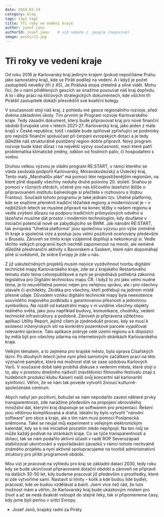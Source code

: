 ```yaml
---
date: 2018-03-14
category: blog
tags: tag1 tag2
title: Tři roky ve vedení kraje
author: josef.janu
authorId: josef.janu    # uid nekoho z _people (nepoviné)
image: posts/JJ.jpg
---
```


# Tři roky ve vedení kraje

Od roku 2016 je Karlovarský kraj jediným krajem (pokud nepočítáme Prahu jako samostatný kraj), 
kde se Piráti podílejí na vedení. A i když je počet zastupitelů nevelký (tři z 45), Je Pirátská
stopa zřetelně a silně vidět. Mohu říci, že v námi přidělených gescích se snažíme posouvat náš 
kraj dopředu. A to i díky práci na klíčových strategických dokumentech, kde všichni tři Pirátští 
zastupitelé dokáží přesvědčit své koaliční kolegy.

V současnosti stojí náš kraj, z pohledu mé gesce regionálního rozvoje, před dvěma základními úkoly.
Tím prvním je Program rozvoje Karlovarského kraje. Tedy zásadní dokument, který bude připravovat kraj 
pro nové finanční období Evropské unie v letech 2021-27. Karlovarský kraj, jako jeden z mála krajů v
České republice, totiž i nadále bude splňovat zpřísňující se podmínky pro nejnižší finanční spoluúčast
při čerpání evropských dotací a je tedy důležité náš strukturálně postižený region dobře připravit. Nový program 
rozvoje bude klást důraz i na největší výzvy současnosti, mezi které patří problematika klimatické změny, odklon 
od fosilních paliv, či hospodaření s vodou.

Druhou velkou výzvou je vládní program RE:START, v rámci kterého se vláda zavázala podpořit Karlovarský, 
Moravskoslezský a Ústecký kraj. Tento malý „Marshallův plán“ má pomoci těm nejpostiženějším regionům, na které 
plně dopadly všechny neduhy druhé poloviny 20. století. Snahou je pomoci v různých sférách, včetně pro nás klíčového 
lázeňství (blíže o připravovaném institutu balneologie si přečtete v rozhovoru s Vojtou Frantou). Součástí tohoto 
programu je také jednání tzv. Uhelné platformy, kde se snažíme přeměnit tradiční těžařské regiony a modernizovat je – v 
nejbližších letech se musíme připravit na konec těžby v našem regionu a vedle zvýšení důrazu na podporu tradičních průmyslových
odvětví a lázeňství musíme dát prostor i moderním technologiím, kdy doufáme v iniciační potenciál nově se zabydlujícího se BWM. 
Jak národní RE:START, tak evropská “Uhelná platforma” jsou společnou výzvou pro výše zmíněné tři kraje a společná vize a postup 
jsou velmi pozitivně oceňovány především v Bruselu. Zároveň se tímto kraje vzájemně doplňují a nekonkurují si. Vedle těchto
velkých programů bych nechtěl zapomenout na menší, ale neméně důležité přeshraniční aktivity s Bavorskem a Saskem, které nám 
dopomáhají plně si uvědomit, že srdce Evropy je zde u nás.

Z již uskutečněných projektů musím nejvíce vyzdvihnout tvorbu digitální technické mapy Karlovarského kraje, 
zde se z krajského Restartového tématu stalo téma celorepublikové a nyní se projednává potřebná zákonná legislativa 
pro Digitální technickou mapu ČR. I když to zní jako velmi nudné téma, je to neuvěřitelná pomoc nejen pro veřejnou správu, 
ale i pro všechny stavaře či architekty. Zkrátka pro všechny, kteří potřebují na jednom místě přesné údaje. Důvodem vzniku 
digitální technické mapy byla neexistence souvislého mapového podkladu s garantovanou přesností a jednotnou symbolikou. Na rozdíl
od katastrální mapy v ní uvidíme všechny objekty reálného světa, jako jsou například budovy, komunikace, chodníky, vedení technické
infrastruktury a podobně. Zároveň je připravena užitečnou aplikaci Utility Report, jejímž cílem je zjednodušit proces, kdy se musí
k existenci inženýrských sítí na konkrétní pozemkové parcele vyjadřovat relevantní správce. Tato aplikace pokryje celé území
regionu a k dispozici by měla být pro všechny zdarma na internetových stránkách Karlovarského kraje.

Velkým tématem, a to zejména pro krajské město, byla oprava Císařských lázní. Po dlouhých letech jsme nyní před samotným 
začátkem prací na této význačné památce, která má možnost stát se zase ozdobou Karlových Varů. V současné době také probíhá
diskuse s vedením města, které stojí o to, aby v prostoru dnešního nádvoří (návštěvníci filmového festivalu znají z hudebních
produkcí klubu Kaiser) našli svůj koncertní sál karlovarští symfonici. Věřím, že se nám tak povede vytvořit živoucí 
kulturně-společenské centrum.

Abych nebyl jen pozitivní, bohužel se nám nepodařilo zavést některé prvky transparentnosti, 
zde narážíme především na propojení obrovského množství dat, kterými kraj disponuje se softwarem pro
prezentaci. Řešení jsou většinou komplikovaná a drahá. Ideální by bylo vytvořit “národní software” pro obce a kraje, 
ale s tím nám musí pomoci Poslanecká sněmovna. Také se neujal můj experiment s veřejným elektronickým kalendář, kdy se k 
mé iniciativě prozatím nikdo nepřipojil. Na ten můj se může každý podívat na stránkách kraje. Co se týče transparentnosti
a dotací, tak se nám podařilo aktivní účastí v radě ROP Severozápad stabilizovat ukončování a vypořádávání závazků v rámci
tohoto nechvalně známého projektu a nyní aktivně spolupracujeme na tvorbě administrativní struktury pro příští programové období.

Mou vizí je pracovat na výhledu pro kraj se základní datací 2030, tedy roku kdy se bude ukončovat připravované 
dotační období a zároveň se připravit na dalších 30-50 let, kdy budeme pracovat již především s prostředky, 
které si zde vytvoříme sami. Nastavit si limity – kolik a kde budou lidé bydlet, pracovat, kde se budou vzdělávat 
a bavit. Jsem více než rád, že tuto možnost mám a věřím, že Karlovarský kraj bude ukázkovým místem pro život a ač 
se nedá dvakrát vstoupit do stejné řeky, tak si připomeneme časy, kdy jsme byli perlou v srdci Evropy. 

- Josef Janů,
krajský radní za Piráty
